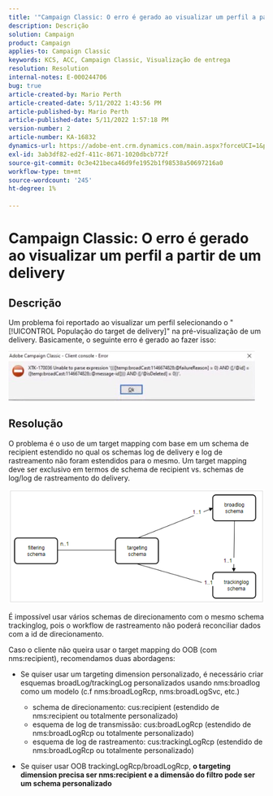 ```yaml
---
title: '"Campaign Classic: O erro é gerado ao visualizar um perfil a partir de um delivery'''
description: Descrição
solution: Campaign
product: Campaign
applies-to: Campaign Classic
keywords: KCS, ACC, Campaign Classic, Visualização de entrega
resolution: Resolution
internal-notes: E-000244706
bug: true
article-created-by: Mario Perth
article-created-date: 5/11/2022 1:43:56 PM
article-published-by: Mario Perth
article-published-date: 5/11/2022 1:57:18 PM
version-number: 2
article-number: KA-16832
dynamics-url: https://adobe-ent.crm.dynamics.com/main.aspx?forceUCI=1&pagetype=entityrecord&etn=knowledgearticle&id=ccaebf62-30d1-ec11-a7b5-0022480a8d10
exl-id: 3ab3df82-ed2f-411c-8671-1020dbcb772f
source-git-commit: 0c3e421beca46d9fe1952b1f98538a50697216a0
workflow-type: tm+mt
source-wordcount: '245'
ht-degree: 1%

---
```


# Campaign Classic: O erro é gerado ao visualizar um perfil a partir de um delivery

## Descrição


Um problema foi reportado ao visualizar um perfil selecionando o &quot;[!UICONTROL População do target de delivery]&quot; na pré-visualização de um delivery. Basicamente, o seguinte erro é gerado ao fazer isso:

![](assets/___ceaebf62-30d1-ec11-a7b5-0022480a8d10___.jpeg)




## Resolução


O problema é o uso de um target mapping com base em um schema de recipient estendido no qual os schemas log de delivery e log de rastreamento não foram estendidos para o mesmo. Um target mapping deve ser exclusivo em termos de schema de recipient vs. schemas de log/log de rastreamento do delivery.

![](assets/3ec555a6-30d1-ec11-a7b5-0022480a8d10.png)

É impossível usar vários schemas de direcionamento com o mesmo schema trackinglog, pois o workflow de rastreamento não poderá reconciliar dados com a id de direcionamento.

Caso o cliente não queira usar o target mapping do OOB (com nms:recipient), recomendamos duas abordagens:

- Se quiser usar um targeting dimension personalizado, é necessário criar esquemas broadLog/trackingLog personalizados usando nms:broadlog como um modelo (c.f nms:broadLogRcp, nms:broadLogSvc, etc.)

   - schema de direcionamento: cus:recipient (estendido de nms:recipient ou totalmente personalizado)
   - esquema de log de transmissão: cus:broadLogRcp (estendido de nms:broadLogRcp ou totalmente personalizado)
   - esquema de log de rastreamento: cus:trackingLogRcp (estendido de nms:broadLogRcp ou totalmente personalizado)
- Se quiser usar OOB trackingLogRcp/broadLogRcp, <b>o targeting dimension precisa ser nms:recipient e a dimensão do filtro pode ser um schema personalizado</b>
